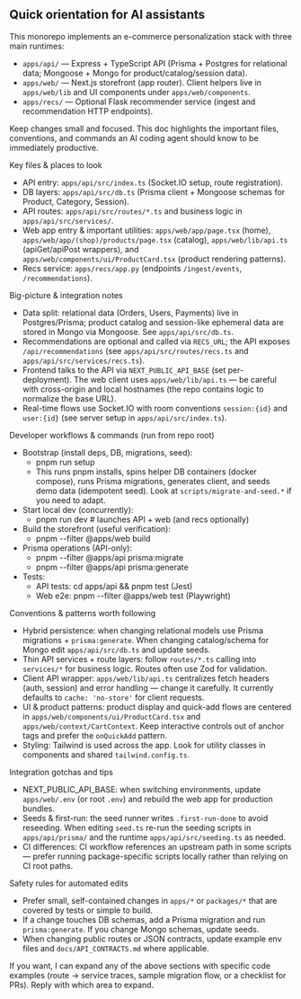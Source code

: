 ## Quick orientation for AI assistants

This monorepo implements an e-commerce personalization stack with three main runtimes:
- `apps/api/` — Express + TypeScript API (Prisma + Postgres for relational data; Mongoose + Mongo for product/catalog/session data).
- `apps/web/` — Next.js storefront (app router). Client helpers live in `apps/web/lib` and UI components under `apps/web/components`.
- `apps/recs/` — Optional Flask recommender service (ingest and recommendation HTTP endpoints).

Keep changes small and focused. This doc highlights the important files, conventions, and commands an AI coding agent should know to be immediately productive.

Key files & places to look
- API entry: `apps/api/src/index.ts` (Socket.IO setup, route registration).
- DB layers: `apps/api/src/db.ts` (Prisma client + Mongoose schemas for Product, Category, Session).
- API routes: `apps/api/src/routes/*.ts` and business logic in `apps/api/src/services/`.
- Web app entry & important utilities: `apps/web/app/page.tsx` (home), `apps/web/app/(shop)/products/page.tsx` (catalog), `apps/web/lib/api.ts` (apiGet/apiPost wrappers), and `apps/web/components/ui/ProductCard.tsx` (product rendering patterns).
- Recs service: `apps/recs/app.py` (endpoints `/ingest/events`, `/recommendations`).

Big-picture & integration notes
- Data split: relational data (Orders, Users, Payments) live in Postgres/Prisma; product catalog and session-like ephemeral data are stored in Mongo via Mongoose. See `apps/api/src/db.ts`.
- Recommendations are optional and called via `RECS_URL`; the API exposes `/api/recommendations` (see `apps/api/src/routes/recs.ts` and `apps/api/src/services/recs.ts`).
- Frontend talks to the API via `NEXT_PUBLIC_API_BASE` (set per-deployment). The web client uses `apps/web/lib/api.ts` — be careful with cross-origin and local hostnames (the repo contains logic to normalize the base URL).
- Real-time flows use Socket.IO with room conventions `session:{id}` and `user:{id}` (see server setup in `apps/api/src/index.ts`).

Developer workflows & commands (run from repo root)
- Bootstrap (install deps, DB, migrations, seed):
  - pnpm run setup
  - This runs pnpm installs, spins helper DB containers (docker compose), runs Prisma migrations, generates client, and seeds demo data (idempotent seed). Look at `scripts/migrate-and-seed.*` if you need to adapt.
- Start local dev (concurrently):
  - pnpm run dev  # launches API + web (and recs optionally)
- Build the storefront (useful verification):
  - pnpm --filter @apps/web build
- Prisma operations (API-only):
  - pnpm --filter @apps/api prisma:migrate
  - pnpm --filter @apps/api prisma:generate
- Tests:
  - API tests: cd apps/api && pnpm test (Jest)
  - Web e2e: pnpm --filter @apps/web test (Playwright)

Conventions & patterns worth following
- Hybrid persistence: when changing relational models use Prisma migrations + `prisma:generate`. When changing catalog/schema for Mongo edit `apps/api/src/db.ts` and update seeds.
- Thin API services + route layers: follow `routes/*.ts` calling into `services/*` for business logic. Routes often use Zod for validation.
- Client API wrapper: `apps/web/lib/api.ts` centralizes fetch headers (auth, session) and error handling — change it carefully. It currently defaults to `cache: 'no-store'` for client requests.
- UI & product patterns: product display and quick-add flows are centered in `apps/web/components/ui/ProductCard.tsx` and `apps/web/context/CartContext`. Keep interactive controls out of anchor tags and prefer the `onQuickAdd` pattern.
- Styling: Tailwind is used across the app. Look for utility classes in components and shared `tailwind.config.ts`.

Integration gotchas and tips
- NEXT_PUBLIC_API_BASE: when switching environments, update `apps/web/.env` (or root `.env`) and rebuild the web app for production bundles.
- Seeds & first-run: the seed runner writes `.first-run-done` to avoid reseeding. When editing `seed.ts` re-run the seeding scripts in `apps/api/prisma/` and the runtime `apps/api/src/seeding.ts` as needed.
- CI differences: CI workflow references an upstream path in some scripts — prefer running package-specific scripts locally rather than relying on CI root paths.

Safety rules for automated edits
- Prefer small, self-contained changes in `apps/*` or `packages/*` that are covered by tests or simple to build.
- If a change touches DB schemas, add a Prisma migration and run `prisma:generate`. If you change Mongo schemas, update seeds.
- When changing public routes or JSON contracts, update example env files and `docs/API_CONTRACTS.md` where applicable.

If you want, I can expand any of the above sections with specific code examples (route -> service traces, sample migration flow, or a checklist for PRs). Reply with which area to expand.

